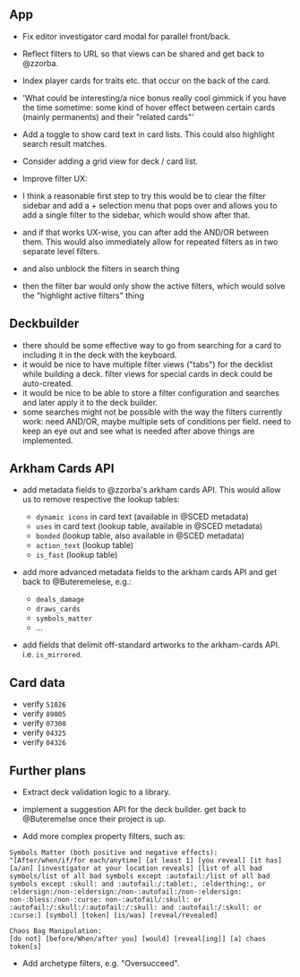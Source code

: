 ## App

- Fix editor investigator card modal for parallel front/back.
- Reflect filters to URL so that views can be shared and get back to @zzorba.
- Index player cards for traits etc. that occur on the back of the card.
- 'What could be interesting/a nice bonus really cool gimmick if you have the time sometime: some kind of hover effect between certain cards (mainly permanents) and their "related cards"'
- Add a toggle to show card text in card lists. This could also highlight search result matches.
- Consider adding a grid view for deck / card list.

- Improve filter UX:
- I think a reasonable first step to try this would be to clear the filter sidebar and add a + selection menu that pops over and allows you to add a single filter to the sidebar, which would show after that.
- and if that works UX-wise, you can after add the AND/OR between them. This would also immediately allow for repeated filters as in two separate level filters.
- and also unblock the filters in search thing
- then the filter bar would only show the active filters, which would solve the "highlight active filters" thing

## Deckbuilder

- there should be some effective way to go from searching for a card to including it in the deck with the keyboard.
- it would be nice to have multiple filter views ("tabs") for the decklist while building a deck.
  filter views for special cards in deck could be auto-created.
- it would be nice to be able to store a filter configuration and searches and later apply it to the deck builder.
- some searches might not be possible with the way the filters currently work: need AND/OR, maybe multiple sets of conditions per field. need to keep an eye out and see what is needed after above things are implemented.

## Arkham Cards API

- add metadata fields to @zzorba's arkham cards API. This would allow us to remove respective the lookup tables:

  - `dynamic icons` in card text (available in @SCED metadata)
  - `uses` in card text (lookup table, available in @SCED metadata)
  - `bonded` (lookup table, also available in @SCED metadata)
  - `action_text` (lookup table)
  - `is_fast` (lookup table)

- add more advanced metadata fields to the arkham cards API and get back to @Buteremelese, e.g.:

  - `deals_damage`
  - `draws_cards`
  - `symbols_matter`
  - ...

- add fields that delimit off-standard artworks to the arkham-cards API. i.e. `is_mirrored`.

## Card data

- verify `51026`
- verify `89005`
- verify `07300`
- verify `04325`
- verify `04326`

## Further plans

- Extract deck validation logic to a library.

- implement a suggestion API for the deck builder. get back to @Buteremelse once their project is up.
- Add more complex property filters, such as:

```
Symbols Matter (both positive and negative effects):
"[After/when/if/for each/anytime] [at least 1] [you reveal] [it has] [a/an] [investigator at your location reveals] [list of all bad symbols/list of all bad symbols except :autofail:/list of all bad symbols except :skull: and :autofail:/:tablet:, :elderthing:, or :eldersign:/non-:eldersign:/non-:autofail:/non-:eldersign: non-:bless:/non-:curse: non-:autofail/:skull: or :autofail:/:skull:/:autofail:/:skull: and :autofail:/:skull: or :curse:] [symbol] [token] [is/was] [reveal/revealed]

Chaos Bag Manipulation:
[do not] [before/When/after you] [would] [reveal[ing]] [a] chaos token[s]
```

- Add archetype filters, e.g. "Oversucceed".
